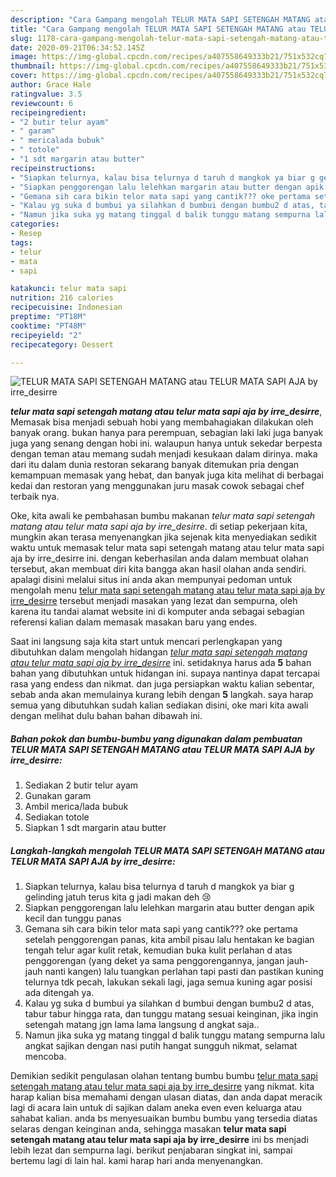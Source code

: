 ```yaml
---
description: "Cara Gampang mengolah TELUR MATA SAPI SETENGAH MATANG atau TELUR MATA SAPI AJA by irre_desirre, Bisa Manjain Lidah"
title: "Cara Gampang mengolah TELUR MATA SAPI SETENGAH MATANG atau TELUR MATA SAPI AJA by irre_desirre, Bisa Manjain Lidah"
slug: 1178-cara-gampang-mengolah-telur-mata-sapi-setengah-matang-atau-telur-mata-sapi-aja-by-irre-desirre-bisa-manjain-lidah
date: 2020-09-21T06:34:52.145Z
image: https://img-global.cpcdn.com/recipes/a407558649333b21/751x532cq70/telur-mata-sapi-setengah-matang-atau-telur-mata-sapi-aja-by-irre_desirre-foto-resep-utama.jpg
thumbnail: https://img-global.cpcdn.com/recipes/a407558649333b21/751x532cq70/telur-mata-sapi-setengah-matang-atau-telur-mata-sapi-aja-by-irre_desirre-foto-resep-utama.jpg
cover: https://img-global.cpcdn.com/recipes/a407558649333b21/751x532cq70/telur-mata-sapi-setengah-matang-atau-telur-mata-sapi-aja-by-irre_desirre-foto-resep-utama.jpg
author: Grace Hale
ratingvalue: 3.5
reviewcount: 6
recipeingredient:
- "2 butir telur ayam"
- " garam"
- " mericalada bubuk"
- " totole"
- "1 sdt margarin atau butter"
recipeinstructions:
- "Siapkan telurnya, kalau bisa telurnya d taruh d mangkok ya biar g gelinding jatuh terus kita g jadi makan deh 😢"
- "Siapkan penggorengan lalu lelehkan margarin atau butter dengan apik kecil dan tunggu panas"
- "Gemana sih cara bikin telor mata sapi yang cantik??? oke pertama setelah penggorengan panas, kita ambil pisau lalu hentakan ke bagian tengah telur agar kulit retak, kemudian buka kulit perlahan d atas penggorengan (yang deket ya sama penggorengannya, jangan jauh-jauh nanti kangen) lalu tuangkan perlahan tapi pasti dan pastikan kuning telurnya tdk pecah, lakukan sekali lagi, jaga semua kuning agar posisi ada ditengah ya."
- "Kalau yg suka d bumbui ya silahkan d bumbui dengan bumbu2 d atas, tabur tabur hingga rata, dan tunggu matang sesuai keinginan, jika ingin setengah matang jgn lama lama langsung d angkat saja.."
- "Namun jika suka yg matang tinggal d balik tunggu matang sempurna lalu angkat sajikan dengan nasi putih hangat sungguh nikmat, selamat mencoba."
categories:
- Resep
tags:
- telur
- mata
- sapi

katakunci: telur mata sapi 
nutrition: 216 calories
recipecuisine: Indonesian
preptime: "PT18M"
cooktime: "PT48M"
recipeyield: "2"
recipecategory: Dessert

---
```



![TELUR MATA SAPI SETENGAH MATANG atau TELUR MATA SAPI AJA by irre_desirre](https://img-global.cpcdn.com/recipes/a407558649333b21/751x532cq70/telur-mata-sapi-setengah-matang-atau-telur-mata-sapi-aja-by-irre_desirre-foto-resep-utama.jpg)

<b><i>telur mata sapi setengah matang atau telur mata sapi aja by irre_desirre</i></b>, Memasak bisa menjadi sebuah hobi yang membahagiakan dilakukan oleh banyak orang. bukan hanya para perempuan, sebagian laki laki juga banyak juga yang senang dengan hobi ini. walaupun hanya untuk sekedar berpesta dengan teman atau memang sudah menjadi kesukaan dalam dirinya. maka dari itu dalam dunia restoran sekarang banyak ditemukan pria dengan kemampuan memasak yang hebat, dan banyak juga kita melihat di berbagai kedai dan restoran yang menggunakan juru masak cowok sebagai chef terbaik nya.



Oke, kita awali ke pembahasan bumbu makanan <i>telur mata sapi setengah matang atau telur mata sapi aja by irre_desirre</i>. di setiap pekerjaan kita, mungkin akan terasa menyenangkan jika sejenak kita menyediakan sedikit waktu untuk memasak telur mata sapi setengah matang atau telur mata sapi aja by irre_desirre ini. dengan keberhasilan anda dalam membuat olahan tersebut, akan membuat diri kita bangga akan hasil olahan anda sendiri. apalagi disini melalui situs ini anda akan mempunyai pedoman untuk mengolah menu <u>telur mata sapi setengah matang atau telur mata sapi aja by irre_desirre</u> tersebut menjadi masakan yang lezat dan sempurna, oleh karena itu tandai alamat website ini di komputer anda sebagai sebagian referensi kalian dalam memasak masakan baru yang endes.


Saat ini langsung saja kita start untuk mencari perlengkapan yang dibutuhkan dalam mengolah hidangan <u><i>telur mata sapi setengah matang atau telur mata sapi aja by irre_desirre</i></u> ini. setidaknya harus ada <b>5</b> bahan bahan yang dibutuhkan untuk hidangan ini. supaya nantinya dapat tercapai rasa yang endess dan nikmat. dan juga persiapkan waktu kalian sebentar, sebab anda akan memulainya kurang lebih dengan <b>5</b> langkah. saya harap semua yang dibutuhkan sudah kalian sediakan disini, oke mari kita awali dengan melihat dulu bahan bahan dibawah ini.

<!--inarticleads1-->

##### Bahan pokok dan bumbu-bumbu yang digunakan dalam pembuatan TELUR MATA SAPI SETENGAH MATANG atau TELUR MATA SAPI AJA by irre_desirre:

1. Sediakan 2 butir telur ayam
1. Gunakan  garam
1. Ambil  merica/lada bubuk
1. Sediakan  totole
1. Siapkan 1 sdt margarin atau butter




<!--inarticleads2-->

##### Langkah-langkah mengolah TELUR MATA SAPI SETENGAH MATANG atau TELUR MATA SAPI AJA by irre_desirre:

1. Siapkan telurnya, kalau bisa telurnya d taruh d mangkok ya biar g gelinding jatuh terus kita g jadi makan deh 😢
1. Siapkan penggorengan lalu lelehkan margarin atau butter dengan apik kecil dan tunggu panas
1. Gemana sih cara bikin telor mata sapi yang cantik??? oke pertama setelah penggorengan panas, kita ambil pisau lalu hentakan ke bagian tengah telur agar kulit retak, kemudian buka kulit perlahan d atas penggorengan (yang deket ya sama penggorengannya, jangan jauh-jauh nanti kangen) lalu tuangkan perlahan tapi pasti dan pastikan kuning telurnya tdk pecah, lakukan sekali lagi, jaga semua kuning agar posisi ada ditengah ya.
1. Kalau yg suka d bumbui ya silahkan d bumbui dengan bumbu2 d atas, tabur tabur hingga rata, dan tunggu matang sesuai keinginan, jika ingin setengah matang jgn lama lama langsung d angkat saja..
1. Namun jika suka yg matang tinggal d balik tunggu matang sempurna lalu angkat sajikan dengan nasi putih hangat sungguh nikmat, selamat mencoba.




Demikian sedikit pengulasan olahan tentang bumbu bumbu <u>telur mata sapi setengah matang atau telur mata sapi aja by irre_desirre</u> yang nikmat. kita harap kalian bisa memahami dengan ulasan diatas, dan anda dapat meracik lagi di acara lain untuk di sajikan dalam aneka even even keluarga atau sahabat kalian. anda bs menyesuaikan bumbu bumbu yang tersedia diatas selaras dengan keinginan anda, sehingga masakan <b>telur mata sapi setengah matang atau telur mata sapi aja by irre_desirre</b> ini bs menjadi lebih lezat dan sempurna lagi. berikut penjabaran singkat ini, sampai bertemu lagi di lain hal. kami harap hari anda menyenangkan.
